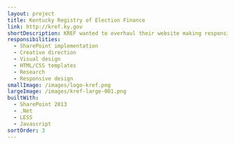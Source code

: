 ```yaml
---
layout: project
title: Kentucky Registry of Election Finance
link: http://kref.ky.gov
shortDescription: KREF wanted to overhaul their website making responsive design, content streamlining and searching forms crucial in the redesign.
responsibilities:
  - SharePoint implementation
  - Creative direction
  - Visual design
  - HTML/CSS templates
  - Research
  - Responsive design
smallImage: /images/logo-kref.png
largeImage: /images/kref-large-001.png
builtWith:
  - SharePoint 2013
  - .Net
  - LESS
  - Javascript
sortOrder: 3
---
```

